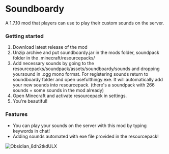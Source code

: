 # Soundboardy

A 1.7.10 mod that players can use to play their custom sounds on the server.

### Getting started
1. Download latest release of the mod
2. Unzip archive and put soundboardy.jar in the mods folder, soundpack folder in the .minecraft/resourcepacks/
3. Add necessary sounds by going to the resourcepacks/soundpack/assets/soundboardy/sounds and dropping yoursound in .ogg mono format. For registering sounds return to soundboardy folder and open usefulthingy.exe. It will automatically add your new sounds into resourcepack. (there's a soundpack with 266 sounds + some sounds in the mod already)
4. Open Minecraft and activate resourcepack in settings.
5. You're beautiful!

### Features
- You can play your sounds on the server with this mod by typing keywords in chat!
- Adding sounds automated with exe file provided in the resourcepack!

![Obsidian_8dh2tkdULX](https://github.com/user-attachments/assets/f388863c-fd00-4291-8a79-301516b2b047)
